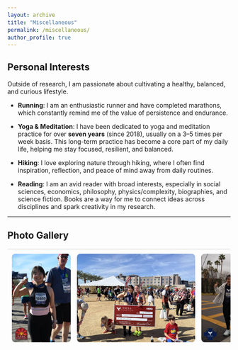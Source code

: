 ```yaml
---
layout: archive
title: "Miscellaneous"
permalink: /miscellaneous/
author_profile: true
---
```


## Personal Interests

Outside of research, I am passionate about cultivating a healthy, balanced, and curious lifestyle.  

- **Running**: I am an enthusiastic runner and have completed marathons, which constantly remind me of the value of persistence and endurance.  

- **Yoga & Meditation**: I have been dedicated to yoga and meditation practice for over **seven years** (since 2018), usually on a 3–5 times per week basis. This long-term practice has become a core part of my daily life, helping me stay focused, resilient, and balanced.  

- **Hiking**: I love exploring nature through hiking, where I often find inspiration, reflection, and peace of mind away from daily routines.  

- **Reading**: I am an avid reader with broad interests, especially in social sciences, economics, philosophy, physics/complexity, biographies, and science fiction. Books are a way for me to connect ideas across disciplines and spark creativity in my research.  

---

## Photo Gallery

<div style="overflow-x: auto; white-space: nowrap; padding: 10px; border-top: 1px solid #ccc;">

  <img src="/images/marathon1.jpg" alt="Marathon Running" style="height:200px; margin-right:10px; display:inline-block; border-radius:8px;" />
  <img src="/images/marathon2.jpg" alt="Meditation" style="height:200px; margin-right:10px; display:inline-block; border-radius:8px;" />
  <img src="/images/marathon3.jpg" alt="Yoga Practice" style="height:200px; margin-right:10px; display:inline-block; border-radius:8px;" />
  <img src="/images/marathon4.jpg" alt="Hiking" style="height:200px; margin-right:10px; display:inline-block; border-radius:8px;" />
  <img src="/images/hiking.jpg" alt="Reading" style="height:200px; margin-right:10px; display:inline-block; border-radius:8px;" />

</div>

